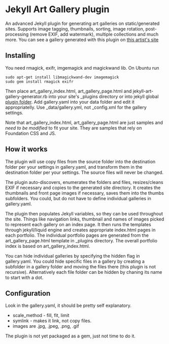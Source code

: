 # Jekyll Art Gallery plugin

An advanced Jekyll plugin for generating art galleries on static/generated sites. Supports image tagging, thumbnails, sorting, image rotation, post-processing (remove EXIF, add watermark), multiple collections and much more.
You can see a gallery generated with this plugin on [this artist's site](http://olgaivkin.com)

## Installing
You need rmagick, exifr, imgemagick and magickwand lib. On Ubuntu run

	sudo apt-get install libmagickwand-dev imagemagick
	sudo gem install rmagick exifr

Then place art_gallery_index.html, art_gallery_page.html and jekyll-art-gallery-generator.rb into your site's _plugins directory or into jekyll global [plugin folder](https://github.com/jekyll/jekyll/blob/master/site/_docs/plugins.md). Add gallery.yaml into your data folder and edit it appropriatelly.
Use _data/gallery.yml, not _config.xml for the gallery settings.

Note that  art_gallery_index.html, art_gallery_page.html are just samples and *need to be modified* to fit your site. They are samples that rely on Foundation CSS and JS.

## How it works

The plugin will use copy files from the source folder into the destination folder per your settings in gallery.yaml, and transform them in the destination folder per your settings. The source files will never be changed.

The plugin auto-discovers, enumerates the folders and files, resizes/cleans EXIF if necessary and copies to the generated site directory. It creates the thumbnails and front page images if necessary, saves them into the thumbs subfolders.
You could, but do not have to define individual galleries in gallery.yaml.

The plugin then populates Jekyll variables, so they can be used throughout the site. Things like navigation links, thumbnail and names of images picked to represent each gallery on an index page. It then runs the templates through
jekyll/liquid engine and creates appropriate index.html pages in each portfolio. The individual portfolio pages are generated from the art_gallery_page.html template in _plugins directory. The overall portfolio index is based on art_gallery_index.html.

You can hide individual galleries by specifying the hidden flag in gallery.yaml. You could hide specific files in a gallery by creating a subfolder in a gallery folder and moving the files there (this plugin is not recursive).
Alternatively each file folder can be hidden by chaning its name to start with a dot.

## Configuration

Look in the gallery.yaml, it should be pretty self explanatory.

* scale_method - fill, fit, limit
* symlink - makes it link, not copy files.
* images are .jpg, .jpeg, .png, .gif

The plugin is not yet packaged as a gem, just not time to do it.
